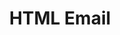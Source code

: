 ---
title: HTML Email
description: Showcasing a collection of HTML email templates demonstrating my skills in crafting visually appealing and functional email designs.
cover: "../../assets/images/html_email.png"
coverAlt: image of collection of HTML email templates
urls: {
  github: "https://github.com/sarahJDawns/html-email"
}
tags: ['HTML', 'CSS']
---